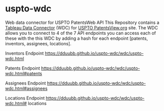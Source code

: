 # uspto-wdc
Web data connector for USPTO PatentsWeb API
This Repository contains a [Tableau Data
Connector](https://tableau.github.io/webdataconnector/) (WDC) for [USPTO
PatentsView.org](https://www.patentsview.org/api/doc.html) site. The
WDC allows you to connect to 4 of the 7 API endpoints you can access each of
these with the this WDC by adding a hash for each endpoint [patents, inventors,
assignees, locations].

Inventors Endpoint https://dduubb.github.io/uspto-wdc/wdc/uspto-wdc.html

Patents Endpoint https://dduubb.github.io/uspto-wdc/wdc/uspto-wdc.html#patents

Assignees Endpoint
https://dduubb.github.io/uspto-wdc/wdc/uspto-wdc.html#assignees

Locations Endpoint https://dduubb.github.io/uspto-wdc/wdc/uspto-wdc.html#
locations
